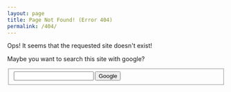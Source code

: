 ```yaml
---
layout: page
title: Page Not Found! (Error 404)
permalink: /404/
---
```

Ops! It seems that the requested site doesn't exist!

Maybe you want to search this site with google?

<form action="http://www.google.com/search" id="search" method="get" class="google_searchfield">
	<fieldset>
	  <input class="text" name="q" type="text" />
	  <input name="sitesearch" type="hidden" value="wulfovitch.net" />
	  <input class="button" type="submit" value="Google" />
	</fieldset>
</form>